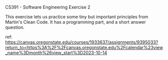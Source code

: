 CS391 - Software Engineering Exercise 2

This exercise lets us practice some tiny but important principles from Martin's Clean Code. It has a programming part, and a short answer 
question.

ref: https://canvas.oregonstate.edu/courses/1933637/assignments/9395033?return_to=https%3A%2F%2Fcanvas.oregonstate.edu%2Fcalendar%23view_name%3Dmonth%26view_start%3D2023-10-14
